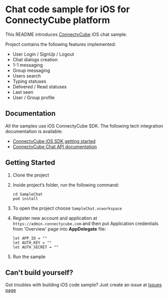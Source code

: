 # Chat code sample for iOS for ConnectyCube platform

This README introduces [ConnectyCube](https://connectycube.com) iOS chat sample.

Project contains the following features implemented:
- User Login / SignUp / Logout
- Chat dialogs creation
- 1-1 messaging
- Group messaging
- Users search
- Typing statuses
- Delivered / Read statuses
- Last seen
- User / Group profile

## Documentation

All the samples use iOS ConnectyCube SDK. The following tech integration documentation is available:

- [ConnectyCube iOS SDK getting started](https://developers.connectycube.com/ios/)
- [ConnectyCube Chat API documentation](https://developers.connectycube.com/ios/messaging/)


## Getting Started

1. Clone the project
2. Inside project’s folder, run the following command:

	```
	cd SampleChat
	pod install
	```

3. To open the project choose ```SampleChat.xcworkspace```
4. Register new account and application at `https://admin.connectycube.com` and then put Application credentials from 'Overview' page into **AppDelegate** file:

	```
	let APP_ID = ""  
	let AUTH_KEY = ""
	let AUTH_SECRET = ""
	```

5. Run the sample

## Can't build yourself?

Got troubles with building iOS code sample? Just create an issue at [Issues page](https://github.com/ConnectyCube/connectycube-ios-samples/issues)
